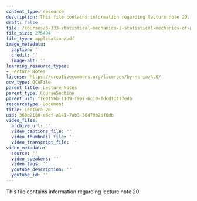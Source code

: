 ```yaml
---
content_type: resource
description: This file contains information regarding lecture note 20.
draft: false
file: /courses/8-333-statistical-mechanics-i-statistical-mechanics-of-particles-fall-2013/368b2180e6efa1417ab336d79b2df6db_MIT8_333F13_Lec20.pdf
file_size: 275494
file_type: application/pdf
image_metadata:
  caption: ''
  credit: ''
  image-alt: ''
learning_resource_types:
- Lecture Notes
license: https://creativecommons.org/licenses/by-nc-sa/4.0/
ocw_type: OCWFile
parent_title: Lecture Notes
parent_type: CourseSection
parent_uid: ffe015bb-11d9-f907-6c10-fdcdfd117edb
resourcetype: Document
title: Lecture 20
uid: 368b2180-e6ef-a141-7ab3-36d79b2df6db
video_files:
  archive_url: ''
  video_captions_file: ''
  video_thumbnail_file: ''
  video_transcript_file: ''
video_metadata:
  source: ''
  video_speakers: ''
  video_tags: ''
  youtube_description: ''
  youtube_id: ''
---
```

This file contains information regarding lecture note 20.